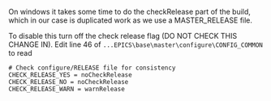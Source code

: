 On windows it takes some time to do the checkRelease part of the build, which in our case is duplicated work as we use a MASTER_RELEASE file. 


To disable this turn off the check release flag (DO NOT CHECK THIS CHANGE IN). Edit line 46 of `...EPICS\base\master\configure\CONFIG_COMMON` to read

    # Check configure/RELEASE file for consistency
    CHECK_RELEASE_YES = noCheckRelease
    CHECK_RELEASE_NO = noCheckRelease
    CHECK_RELEASE_WARN = warnRelease

